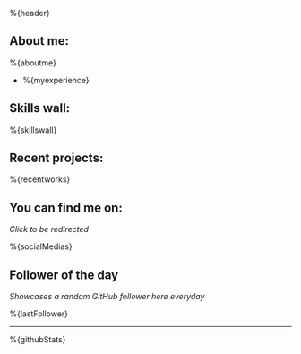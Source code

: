 %{header}

## **About me:**

%{aboutme}
* %{myexperience}

## **Skills wall:**

%{skillswall}

## **Recent projects:**

%{recentworks}

## **You can find me on:**

*Click to be redirected*

%{socialMedias}

## **Follower of the day**

*Showcases a random GitHub follower here everyday*

%{lastFollower}

<hr>

%{githubStats}